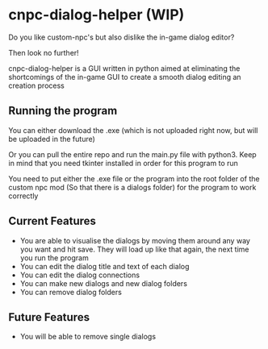 # cnpc-dialog-helper (WIP)
Do you like custom-npc's but also dislike the in-game dialog editor?

Then look no further!

cnpc-dialog-helper is a GUI written in python aimed at eliminating the shortcomings of the in-game GUI to create a smooth dialog editing an creation process

## Running the program

You can either download the .exe (which is not uploaded right now, but will be uploaded in the future)

Or you can pull the entire repo and run the main.py file with python3. Keep in mind that you need tkinter installed in order for this program to run

You need to put either the .exe file or the program into the root folder of the custom npc mod (So that there is a dialogs folder) for the program to work correctly

## Current Features

- You are able to visualise the dialogs by moving them around any way you want and hit save. They will load up like that again, the next time you run the program
- You can edit the dialog title and text of each dialog
- You can edit the dialog connections
- You can make new dialogs and new dialog folders
- You can remove dialog folders

## Future Features

- You will be able to remove single dialogs
